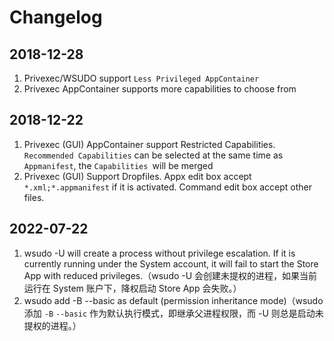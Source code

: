 # Changelog

## 2018-12-28

1.  Privexec/WSUDO support `Less Privileged AppContainer`
2.  Privexec AppContainer supports more capabilities to choose from

## 2018-12-22

1.  Privexec (GUI) AppContainer support Restricted Capabilities.  
`Recommended Capabilities` can be selected at the same time as `Appmanifest`, the `Capabilities `will be merged
2.  Privexec (GUI) Support Dropfiles. Appx edit box accept `*.xml;*.appmanifest` if it is activated. Command edit box accept other files.

## 2022-07-22

1. wsudo -U will create a process without privilege escalation. If it is currently running under the System account, it will fail to start the Store App with reduced privileges.（wsudo -U 会创建未提权的进程，如果当前运行在 System 账户下，降权启动 Store App 会失败。）
2. wsudo add -B --basic as default (permission inheritance mode)（wsudo 添加 `-B` `--basic` 作为默认执行模式，即继承父进程权限，而 -U 则总是启动未提权的进程。）
